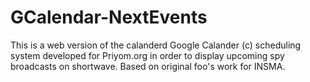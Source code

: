 GCalendar-NextEvents
====================

This is a web version of the calanderd Google Calander (c) scheduling system developed for Priyom.org in order to display upcoming spy broadcasts on shortwave.
Based on original foo's work for INSMA.
